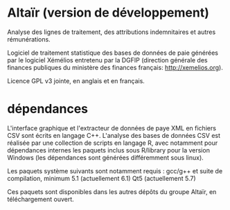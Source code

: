 Altaïr (version de développement)
======
 
 Analyse des lignes de traitement, des attributions indemnitaires et autres rémunérations.
 
 Logiciel de traitement statistique des bases de données de paie générées par le logiciel
 Xémélios entretenu par la DGFIP (direction générale des finances publiques du ministère
 des finances français: http://xemelios.org). 
 
 Licence GPL v3 jointe, en anglais et en français.
 

dépendances
===========

 L'interface graphique et l'extracteur de données de paye XML en fichiers CSV sont écrits
 en langage C++. L'analyse des bases de données CSV est réalisée par une collection de scripts
 en langage R, avec notamment pour dépendances internes les paquets inclus sous R/library
 pour la version Windows (les dépendances sont générées différemment sous linux).
    
 Les paquets système suivants sont notamment requis :
    gcc/g++ et suite de compilation, minimum 5.1 (actuellement 6.1)
    Qt5 (actuellement 5.7)

Ces paquets sont disponibles dans les autres dépôts du groupe Altaïr, en téléchargement ouvert.


